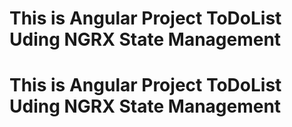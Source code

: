  # This is Angular Project ToDoList Uding NGRX State Management
 # This is Angular Project ToDoList Uding NGRX State Management
